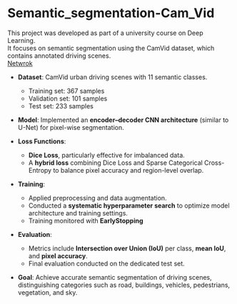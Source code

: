 # Semantic_segmentation-Cam_Vid

This project was developed as part of a university course on Deep Learning.  
It focuses on semantic segmentation using the CamVid dataset, which contains annotated driving scenes.  
[Netwrok](example.png)

- **Dataset**: CamVid urban driving scenes with 11 semantic classes.  
  - Training set: 367 samples  
  - Validation set: 101 samples  
  - Test set: 233 samples  

- **Model**: Implemented an **encoder–decoder CNN architecture** (similar to U-Net) for pixel-wise segmentation.  

- **Loss Functions**:  
  - **Dice Loss**, particularly effective for imbalanced data.  
  - A **hybrid loss** combining Dice Loss and Sparse Categorical Cross-Entropy to balance pixel accuracy and region-level overlap.  

- **Training**:  
  - Applied preprocessing and data augmentation.  
  - Conducted a **systematic hyperparameter search** to optimize model architecture and training settings.  
  - Training monitored with **EarlyStopping** 

- **Evaluation**:  
  - Metrics include **Intersection over Union (IoU)** per class, **mean IoU**, and **pixel accuracy**.  
  - Final evaluation conducted on the dedicated test set.  

- **Goal**: Achieve accurate semantic segmentation of driving scenes, distinguishing categories such as road, buildings, vehicles, pedestrians, vegetation, and sky.  


